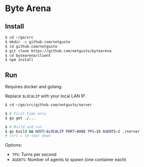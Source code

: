 # Byte Arena

## Install

```bash
$ cd ~/go/src
$ mkdir -p github.com/netgusto
$ cd github.com/netgusto
$ git clone https://github.com/netgusto/bytearena
$ cd bytearena/client
$ npm install
```

## Run

Requires docker and golang.

Replace `$LOCALIP` with your local LAN IP.

```bash
$ cd ~/go/src/github.com/netgusto/server

$ # First time only
$ go get ./...

$ # Build and run
$ go build && HOST=$LOCALIP PORT=8888 TPS=10 AGENTS=2 ./server
# ctrl-c to tear down
```

Options:
* `TPS`: Turns per second
* `AGENTS`: Number of agents to spawn (one container each)
